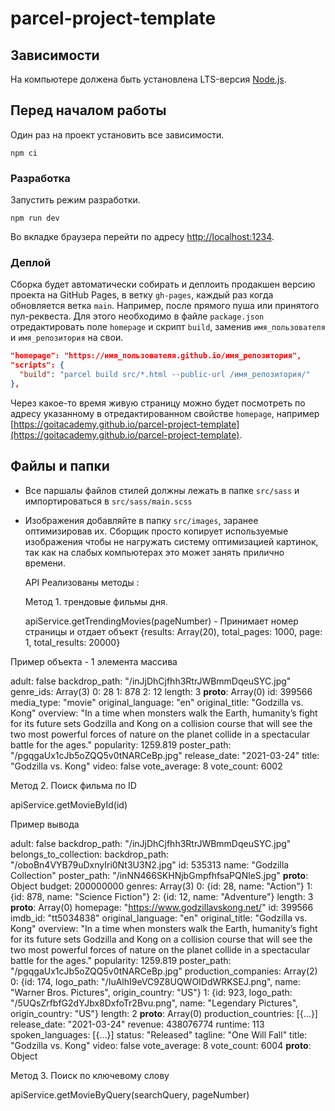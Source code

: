 # parcel-project-template

## Зависимости

На компьютере должена быть установлена LTS-версия [Node.js](https://nodejs.org/en/).

## Перед началом работы

Один раз на проект установить все зависимости.

```shell
npm ci
```

### Разработка

Запустить режим разработки.

```shell
npm run dev
```

Во вкладке браузера перейти по адресу [http://localhost:1234](http://localhost:1234).

### Деплой

Сборка будет автоматически собирать и деплоить продакшен версию проекта на GitHub Pages, в ветку
`gh-pages`, каждый раз когда обновляется ветка `main`. Например, после прямого пуша или принятого
пул-реквеста. Для этого необходимо в файле `package.json` отредактировать поле `homepage` и скрипт
`build`, заменив `имя_пользователя` и `имя_репозитория` на свои.

```json
"homepage": "https://имя_пользователя.github.io/имя_репозитория",
"scripts": {
  "build": "parcel build src/*.html --public-url /имя_репозитория/"
},
```

Через какое-то время живую страницу можно будет посмотреть по адресу указанному в отредактированном
свойстве `homepage`, например
[https://goitacademy.github.io/parcel-project-template](https://goitacademy.github.io/parcel-project-template).

## Файлы и папки

- Все паршалы файлов стилей должны лежать в папке `src/sass` и импортироваться в
  `src/sass/main.scss`
- Изображения добавляйте в папку `src/images`, заранее оптимизировав их. Сборщик просто копирует
  используемые изображения чтобы не нагружать систему оптимизацией картинок, так как на слабых
  компьютерах это может занять прилично времени.

  API Реализованы методы :

  Метод 1. трендовые фильмы дня.

  apiService.getTrendingMovies(pageNumber) - Принимает номер страницы и отдает объект {results:
  Array(20), total_pages: 1000, page: 1, total_results: 20000}

Пример объекта - 1 элемента массива

adult: false backdrop_path: "/inJjDhCjfhh3RtrJWBmmDqeuSYC.jpg" genre_ids: Array(3) 0: 28 1: 878 2:
12 length: 3 **proto**: Array(0) id: 399566 media_type: "movie" original_language: "en"
original_title: "Godzilla vs. Kong" overview: "In a time when monsters walk the Earth, humanity’s
fight for its future sets Godzilla and Kong on a collision course that will see the two most
powerful forces of nature on the planet collide in a spectacular battle for the ages." popularity:
1259.819 poster_path: "/pgqgaUx1cJb5oZQQ5v0tNARCeBp.jpg" release_date: "2021-03-24" title: "Godzilla
vs. Kong" video: false vote_average: 8 vote_count: 6002

Метод 2. Поиск фильма по ID

apiService.getMovieById(id)

Пример вывода

adult: false backdrop_path: "/inJjDhCjfhh3RtrJWBmmDqeuSYC.jpg" belongs_to_collection: backdrop_path:
"/oboBn4VYB79uDxnyIri0Nt3U3N2.jpg" id: 535313 name: "Godzilla Collection" poster_path:
"/inNN466SKHNjbGmpfhfsaPQNleS.jpg" **proto**: Object budget: 200000000 genres: Array(3) 0: {id: 28,
name: "Action"} 1: {id: 878, name: "Science Fiction"} 2: {id: 12, name: "Adventure"} length: 3
**proto**: Array(0) homepage: "https://www.godzillavskong.net/" id: 399566 imdb_id: "tt5034838"
original_language: "en" original_title: "Godzilla vs. Kong" overview: "In a time when monsters walk
the Earth, humanity’s fight for its future sets Godzilla and Kong on a collision course that will
see the two most powerful forces of nature on the planet collide in a spectacular battle for the
ages." popularity: 1259.819 poster_path: "/pgqgaUx1cJb5oZQQ5v0tNARCeBp.jpg" production_companies:
Array(2) 0: {id: 174, logo_path: "/IuAlhI9eVC9Z8UQWOIDdWRKSEJ.png", name: "Warner Bros. Pictures",
origin_country: "US"} 1: {id: 923, logo_path: "/5UQsZrfbfG2dYJbx8DxfoTr2Bvu.png", name: "Legendary
Pictures", origin_country: "US"} length: 2 **proto**: Array(0) production_countries: [{…}]
release_date: "2021-03-24" revenue: 438076774 runtime: 113 spoken_languages: [{…}] status:
"Released" tagline: "One Will Fall" title: "Godzilla vs. Kong" video: false vote_average: 8
vote_count: 6004 **proto**: Object

Метод 3. Поиск по ключевому слову

apiService.getMovieByQuery(searchQuery, pageNumber)
